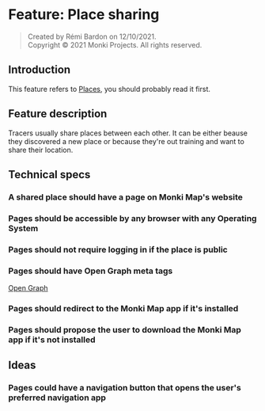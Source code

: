 # Feature: Place sharing

> Created by Rémi Bardon on 12/10/2021.  
> Copyright © 2021 Monki Projects. All rights reserved.

## Introduction

This feature refers to [Places](./feature-places.md), you should probably read it first.

## Feature description

Tracers usually share places between each other. It can be either beause they discovered
a new place or because they're out training and want to share their location.

## Technical specs

### A shared place should have a page on Monki Map's website

### Pages should be accessible by any browser with any Operating System

### Pages should not require logging in if the place is public

### Pages should have Open Graph meta tags

[Open Graph](https://www.opengraph.xyz)

### Pages should redirect to the Monki Map app if it's installed

### Pages should propose the user to download the Monki Map app if it's not installed

## Ideas

### Pages could have a navigation button that opens the user's preferred navigation app
